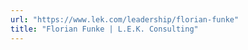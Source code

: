 ```yaml
---
url: "https://www.lek.com/leadership/florian-funke"
title: "Florian Funke | L.E.K. Consulting"
---
```


